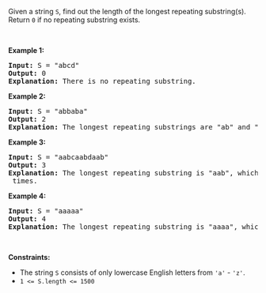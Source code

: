 <div><p>Given a string <code>S</code>, find out the length of the longest repeating substring(s). Return <code>0</code> if no repeating substring exists.</p>

<p>&nbsp;</p>
<p><strong>Example 1:</strong></p>

<pre><strong>Input:</strong> S = "abcd"
<strong>Output:</strong> 0
<strong>Explanation: </strong>There is no repeating substring.
</pre>

<p><strong>Example 2:</strong></p>

<pre><strong>Input:</strong> S = "abbaba"
<strong>Output:</strong> 2
<strong>Explanation: </strong>The longest repeating substrings are "ab" and "ba", each of which occurs twice.
</pre>

<p><strong>Example 3:</strong></p>

<pre><strong>Input:</strong> S = "aabcaabdaab"
<strong>Output:</strong> 3
<strong>Explanation: </strong>The longest repeating substring is "aab", which occurs <code>3</code> times.
</pre>

<p><strong>Example 4:</strong></p>

<pre><strong>Input:</strong> S = "aaaaa"
<strong>Output:</strong> 4
<strong>Explanation: </strong>The longest repeating substring is "aaaa", which occurs twice.
</pre>

<p>&nbsp;</p>
<p><strong>Constraints:</strong></p>

<ul>
	<li>The string <code>S</code> consists of only lowercase English letters from <code>'a'</code> - <code>'z'</code>.</li>
	<li><code>1 &lt;= S.length &lt;= 1500</code></li>
</ul>
</div>